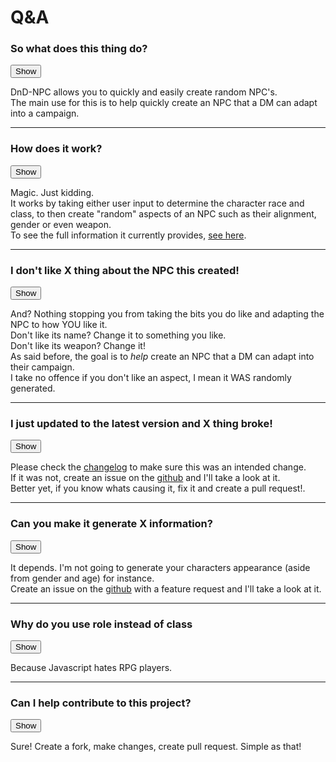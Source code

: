 <title>FAQ</title>
<script defer src="./modules/functions.js"></script>
<link rel="stylesheet" type="text/css" href="style.css">


# Q&A
<h3>So what does this thing do?</h3>
<button class="btn default" id="1" onClick="showHide('1', '11')" type="button">Show</button>
<p id="11">DnD-NPC allows you to quickly and easily create random NPC's.<br>
The main use for this is to help quickly create an NPC that a DM can adapt into a campaign.</p>
<hr>
<h3>How does it work?</h3>
<button class="btn default" id="2" onClick="showHide('2', '22')" type="button">Show</button>
<p id ="22">Magic. Just kidding.<br/>
It works by taking either user input to determine the character race and class, to then create "random" aspects of an NPC such as their alignment, gender or even weapon.<br>
To see the full information it currently provides, <a href="./usage.html#output">see here</a>.</p>
<hr>
<h3>I don't like X thing about the NPC this created!</h3>
<button class="btn default" id="3" onClick="showHide('3', '33')" type="button">Show</button>
<p id="33">And? Nothing stopping you from taking the bits you do like and adapting the NPC to how YOU like it.<br>
Don't like its name? Change it to something you like.<br>
Don't like its weapon? Change it!<br>
As said before, the goal is to <i>help</i> create an NPC that a DM can adapt into their campaign.<br>
I take no offence if you don't like an aspect, I mean it WAS randomly generated.</p>
<hr>
<h3>I just updated to the latest version and X thing broke!</h3>
<button class="btn default" id="4" onClick="showHide('4', '44')" type="button">Show</button>
<p id="44">Please check the <a href="./changelog.html">changelog</a> to make sure this was an intended change.<br>
If it was not, create an issue on the <a href="https://github.com/Multarix/DnD-NPC/issues">github</a> and I'll take a look at it.<br>
Better yet, if you know whats causing it, fix it and create a pull request!.</p>
<hr>
<h3>Can you make it generate X information?</h3>
<button class="btn default" id="5" onClick="showHide('5', '55')" type="button">Show</button>
<p id="55">It depends. I'm not going to generate your characters appearance (aside from gender and age) for instance.<br>
Create an issue on the <a href="https://github.com/Multarix/DnD-NPC/issues">github</a> with a feature request and I'll take a look at it.</p>
<hr>
<h3>Why do you use role instead of class</h3>
<button class="btn default" id="6" onClick="showHide('6', '66')" type="button">Show</button>
<p id="66">Because Javascript hates RPG players.</p>
<hr>
<h3>Can I help contribute to this project?</h3>
<button class="btn default" id="7" onClick="showHide('7', '77')" type="button">Show</button>
<p id="77">Sure! Create a fork, make changes, create pull request. Simple as that!</p>
